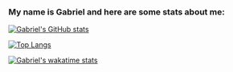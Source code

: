 ### My name is Gabriel and here are some stats about me:

[![Gabriel's GitHub stats](https://github-readme-stats.vercel.app/api?username=GabrielGui13&show_icons=true&theme=radical)](https://github.com/gabrielgui13a/github-readme-stats)

[![Top Langs](https://github-readme-stats.vercel.app/api/top-langs/?username=GabrielGui13&layout=compact)](https://github.com/gabrielgui13/github-readme-stats)

[![Gabriel's wakatime stats](https://github-readme-stats.vercel.app/api/wakatime?username=GabrielGui13)](https://github.com/gabrielgui13/github-readme-stats)

